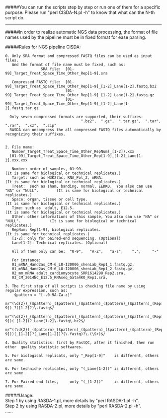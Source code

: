 #####You can run the scripts step by step or run one of them for a specific purpose. Please run "perl CISDA-N.pl -h" to know that what can the N-th script do.
__________________________________________________________________________________________________________________      
                                                       

#####In order to realize automatic NGS data processing, the format of file names used by the pipeline must be in fixed format for ease parsing.                 
                                  
                                       
#####Rules for NGS pipeline CISDA:                                         

    0. Only SRA format and compressed FASTQ files can be used as input files. 
       And the format of file name must be fixed, such as:
                    SRA file:  [01-99]_Target_Treat_Space_Time_Other_Rep[1-9].sra

       Compressed FASTQ file:  [01-99]_Target_Treat_Space_Time_Other_Rep[1-9]_[1-2]_Lane[1-2].fastq.bz2 
                               [01-99]_Target_Treat_Space_Time_Other_Rep[1-9]_[1-2]_Lane[1-2].fastq.gz
                               [01-99]_Target_Treat_Space_Time_Other_Rep[1-9]_[1-2]_Lane[1-2].fastq.tar.gz

      Only seven compressed formats are supported, their suffixes:  
                                      ".bz2",  ".gz",  ".tar.gz",  ".tar",  ".rar",  ".xz",  ".zip"
      RASDA can uncompress the all compressed FASTQ files automatically by recognizing their suffixes.


    2. File name: 
       Number_Target_Treat_Space_Time_Other_RepNum(_[1-2]).xxx
      [01-99]_Target_Treat_Space_Time_Other_Rep[1-9]_[1-2]_Lane[1-2].xxx.xxx 

       Number: order of samples, 01~99.                                                       (It is same for biological or technical replicates.)
       Target: such as H3K27ac, RNA_Pol_2, mRNA.                                              (It is same for biological or technical replicates.)
       Treat:  such as sham, banding, normal, EEDKO.  You also can use "NA" or "NULL".        (It is same for biological or technical replicates.)
       Space: organ, tissue or cell type.                                                     (It is same for biological or technical replicates.)
       Time: such as  adult, E12.5.                                                           (It is same for biological or technical replicates.)
       Other: other informations of this sample, You also can use "NA" or "NULL".             (It is same for biological or technical replicates.)
       RepNum: Rep[1-9], biological replicates.                                               (It is same for technical replicates.)
       [1-2]: only for paired-end sequencing. (Optional)   
       Lane[1-2]: Technical replicates. (Optional)

       All of them only can be:  "0-9",   "A-Z",   "a-z",    ".",     "-"

       For instance: 
       01_mRNA_Hand2as_CM-6_L8-I20006_shenLab_Rep1_1.fastq.gz,     
       01_mRNA_Hand2as_CM-6_L8-I20006_shenLab_Rep1_2.fastq.gz,    
       02_mm_mRNA_adult_cardiomyocyte_SRR1614298_Rep2.sra,    
       03_CM_2014NC_E12.5_RNAseq_Gata4KO_Rep1.sra, 

    3. The first step of all scripts is checking file name by using regular expression, such as: 
        $pattern = "[-.0-9A-Za-z]"
         m/^(\d{2})_($pattern)_($pattern)_($pattern)_($pattern)_($pattern)_(Rep[1-9])_?([1-2]?)\.fastq$/
         m/^(\d{2})_($pattern)_($pattern)_($pattern)_($pattern)_($pattern)_(Rep[1-9])(_[1-2])?_Lane[1-2]\.fastq\.bz2$/
         m/^((\d{2})_($pattern)_($pattern)_($pattern)_($pattern)_($pattern)_(Rep[1-9]))(_[1-2])?(_Lane[1-2])?(\.fastq)?\.(\S+)$/

    4. Quality statistics: first by FastQC, after it finished, then run other  quality statistic softwares.

    5. For biological replicats, only "_Rep[1-9]"    is different, others are same.

    6. For techniche replicates, only "(_Lane[1-2])" is different, others are same.

    7. For Paired end files,     only "(_[1-2])"     is different, others are same.



                                                           
#####Usage:                                           
     Step 1  by using RASDA-1.pl, more details by "perl  RASDA-1.pl  -h".                
     Step 2  by using RASDA-2.pl, more details by "perl  RASDA-2.pl  -h".                            
     ......                                               





